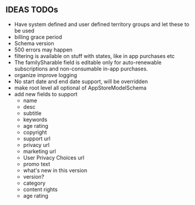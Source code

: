 ## IDEAS TODOs

- Have system defined and user defined territory groups and let these to be used
- billing grace period
- Schema version
- 500 errors may happen
- filtering is available on stuff with states, like in app purchases etc
- The familySharable field is editable only for auto-renewable subscriptions and non-consumable in-app purchases.
- organize improve logging
- No start date and end date support, will be overridden
- make root level all optional of AppStoreModelSchema
- add new fields to support
  - name
  - desc
  - subtitle
  - keywords
  - age rating
  - copyright
  - support url
  - privacy url
  - marketing url
  - User Privacy Choices url
  - promo text
  - what's new in this version
  - version?
  - category
  - content rights
  - age rating
